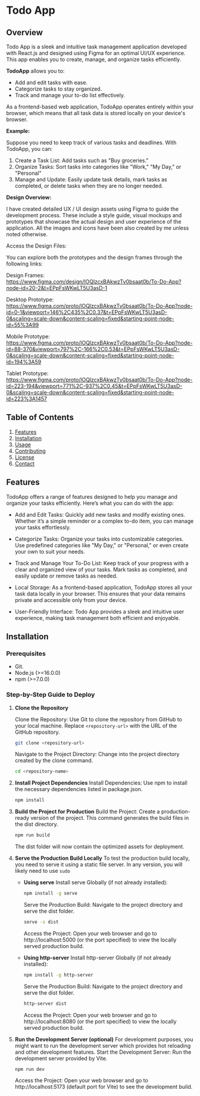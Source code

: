 # Todo App

## Overview

Todo App is a sleek and intuitive task management application developed with React.js and designed using Figma for an optimal UI/UX experience. This app enables you to create, manage, and organize tasks efficiently.

**TodoApp** allows you to:

-  Add and edit tasks with ease.
-  Categorize tasks to stay organized.
-  Track and manage your to-do list effectively.

As a frontend-based web application, TodoApp operates entirely within your browser, which means that all task data is stored locally on your device's browser.

**Example:**

Suppose you need to keep track of various tasks and deadlines. With TodoApp, you can:

1. Create a Task List: Add tasks such as "Buy groceries."
2. Organize Tasks: Sort tasks into categories like "Work," "My Day," or "Personal"
3. Manage and Update: Easily update task details, mark tasks as completed, or delete tasks when they are no longer needed.

**Design Overview:**

I have created detailed UX / UI design assets using Figma to guide the development process. These include a style guide, visual mockups and prototypes that showcase the actual design and user experience of the application. All the images and icons have been also created by me unless noted otherwise.

Access the Design Files:

You can explore both the prototypes and the design frames through the following links:

Design Frames:
https://www.figma.com/design/lOQlzcxBAkwzTv0bsaat0b/To-Do-App?node-id=20-2&t=EPpFsWKwLT5U3asD-1

Desktop Prototype:
https://www.figma.com/proto/lOQlzcxBAkwzTv0bsaat0b/To-Do-App?node-id=0-1&viewport=146%2C435%2C0.37&t=EPpFsWKwLT5U3asD-0&scaling=scale-down&content-scaling=fixed&starting-point-node-id=55%3A99

Mobile Prototype:
https://www.figma.com/proto/lOQlzcxBAkwzTv0bsaat0b/To-Do-App?node-id=88-370&viewport=797%2C-166%2C0.53&t=EPpFsWKwLT5U3asD-0&scaling=scale-down&content-scaling=fixed&starting-point-node-id=194%3A59

Tablet Prototype:
https://www.figma.com/proto/lOQlzcxBAkwzTv0bsaat0b/To-Do-App?node-id=223-194&viewport=771%2C-937%2C0.45&t=EPpFsWKwLT5U3asD-0&scaling=scale-down&content-scaling=fixed&starting-point-node-id=223%3A1457

## Table of Contents

1. [Features](#features)
2. [Installation](#installation)
3. [Usage](#usage)
4. [Contributing](#contributing)
5. [License](#license)
6. [Contact](#contact)

## Features

TodoApp offers a range of features designed to help you manage and organize your tasks efficiently. Here’s what you can do with the app:

-  Add and Edit Tasks: Quickly add new tasks and modify existing ones. Whether it’s a simple reminder or a complex to-do item, you can manage your tasks effortlessly.

-  Categorize Tasks: Organize your tasks into customizable categories. Use predefined categories like "My Day," or "Personal," or even create your own to suit your needs.

-  Track and Manage Your To-Do List: Keep track of your progress with a clear and organized view of your tasks. Mark tasks as completed, and easily update or remove tasks as needed.

-  Local Storage: As a frontend-based application, TodoApp stores all your task data locally in your browser. This ensures that your data remains private and accessible only from your device.

-  User-Friendly Interface: Todo App provides a sleek and intuitive user experience, making task management both efficient and enjoyable.

## Installation

### Prerequisites

-  Git.
-  Node.js (>=16.0.0)
-  npm (>=7.0.0)

### Step-by-Step Guide to Deploy

1. **Clone the Repository**

   Clone the Repository:
   Use Git to clone the repository from GitHub to your local machine. Replace `<repository-url>` with the URL of the GitHub repository.

   ```bash
   git clone <repository-url>
   ```

   Navigate to the Project Directory:
   Change into the project directory created by the clone command.

   ```bash
   cd <repository-name>
   ```

2. **Install Project Dependencies**
   Install Dependencies:
   Use npm to install the necessary dependencies listed in package.json.
   ```bash
   npm install
   ```
3. **Build the Project for Production**
   Build the Project:
   Create a production-ready version of the project. This command generates the build files in the dist directory.

   ```bash
   npm run build
   ```

   The dist folder will now contain the optimized assets for deployment.

4. **Serve the Production Build Locally**
   To test the production build locally, you need to serve it using a static file server.
   In any version, you will likely need to use `sudo`

   -  **Using serve**
      Install serve Globally (if not already installed):

      ```bash
      npm install -g serve
      ```

      Serve the Production Build:
      Navigate to the project directory and serve the dist folder.

      ```bash
      serve -s dist
      ```

      Access the Project:
      Open your web browser and go to http://localhost:5000 (or the port specified) to view the locally served production build.

   -  **Using http-server**
      Install http-server Globally (if not already installed):

      ```bash
      npm install -g http-server
      ```

      Serve the Production Build:
      Navigate to the project directory and serve the dist folder.

      ```bash
      http-server dist
      ```

      Access the Project:
      Open your web browser and go to http://localhost:8080 (or the port specified) to view the locally served production build.

5. **Run the Development Server (optional)**
   For development purposes, you might want to run the development server which provides hot reloading and other development features.
   Start the Development Server:
   Run the development server provided by Vite.
   ```bash
   npm run dev
   ```
   Access the Project:
   Open your web browser and go to http://localhost:5173 (default port for Vite) to see the development build.
